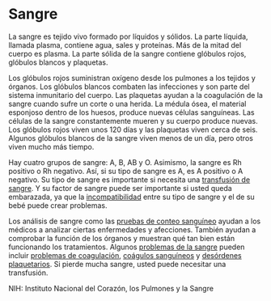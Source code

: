 Sangre
======


La sangre es tejido vivo formado por líquidos y sólidos. La parte líquida, llamada plasma, contiene agua, sales y proteínas. Más de la mitad del cuerpo es plasma. La parte sólida de la sangre contiene glóbulos rojos, glóbulos blancos y plaquetas.


Los glóbulos rojos suministran oxígeno desde los pulmones a los tejidos y órganos. Los glóbulos blancos combaten las infecciones y son parte del sistema inmunitario del cuerpo. Las plaquetas ayudan a la coagulación de la sangre cuando sufre un corte o una herida. La médula ósea, el material esponjoso dentro de los huesos, produce nuevas células sanguíneas. Las células de la sangre constantemente mueren y su cuerpo produce nuevas. Los glóbulos rojos viven unos 120 días y las plaquetas viven cerca de seis. Algunos glóbulos blancos de la sangre viven menos de un día, pero otros viven mucho más tiempo.


Hay cuatro grupos de sangre: A, B, AB y O. Asimismo, la sangre es Rh positivo o Rh negativo. Así, si su tipo de sangre es A, es A positivo o A negativo. Su tipo de sangre es importante si necesita una [transfusión de sangre](https://medlineplus.gov/spanish/bloodtransfusionanddonation.html). Y su factor de sangre puede ser importante si usted queda embarazada, ya que la [incompatibilidad](https://medlineplus.gov/spanish/rhincompatibility.html) entre su tipo de sangre y el de su bebé puede crear problemas. 


Los análisis de sangre como las [pruebas de conteo sanguíneo](https://medlineplus.gov/spanish/bloodcounttests.html) ayudan a los médicos a analizar ciertas enfermedades y afecciones. También ayudan a comprobar la función de los órganos y muestran qué tan bien están funcionando los tratamientos. Algunos [problemas de la sangre](https://medlineplus.gov/spanish/blooddisorders.html) pueden incluir [problemas de coagulación](https://medlineplus.gov/spanish/bleedingdisorders.html), [coágulos sanguíneos](https://medlineplus.gov/spanish/bloodclots.html) y [desórdenes plaquetarios](https://medlineplus.gov/spanish/plateletdisorders.html). Si pierde mucha sangre, usted puede necesitar una transfusión.


NIH: Instituto Nacional del Corazón, los Pulmones y la Sangre

